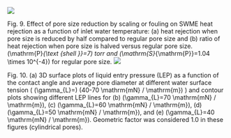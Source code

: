 
![](https://cdn.mathpix.com/cropped/2024_05_27_384e9aa440e500e82be9g-1.jpg?height=472&width=1210&top_left_y=186&top_left_x=428)

Fig. 9. Effect of pore size reduction by scaling or fouling on SWME heat rejection as a function of inlet water temperature: (a) heat rejection when pore size is reduced by half compared to regular pore size and (b) ratio of heat rejection when pore size is halved versus regular pore size. \(\mathrm{P}_{\text {shell }}=7\) torr and \(\mathrm{S}_{\mathrm{P}}=1.04 \times 10^{-4}\) for regular pore size.
![](https://cdn.mathpix.com/cropped/2024_05_27_384e9aa440e500e82be9g-1.jpg?height=1574&width=1236&top_left_y=892&top_left_x=421)

Fig. 10. (a) 3D surface plots of liquid entry pressure (LEP) as a function of the contact angle and average pore diameter at different water surface tension ( \(\gamma_{L}=\) \(40-70 \mathrm{mN} / \mathrm{m}\) ) and contour plots showing different LEP lines for (b) \(\gamma_{L}=70 \mathrm{mN} / \mathrm{m}\), (c) \(\gamma_{L}=60 \mathrm{mN} / \mathrm{m}\), (d) \(\gamma_{L}=50 \mathrm{mN} / \mathrm{m}\), and (e) \(\gamma_{L}=40 \mathrm{mN} / \mathrm{m}\). Geometric factor was considered 1.0 in these figures (cylindrical pores).